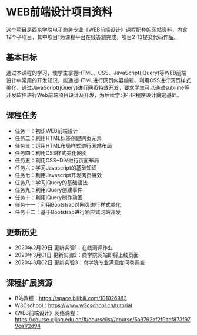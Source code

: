 # WEB前端设计项目资料

这个项目是西京学院电子商务专业《WEB前端设计》课程配套的网站资料，内含12个子项目，其中项目1为课程平台在线答题完成，项目2-12提交代码作品。

## 基本目标

通过本课程的学习，使学生掌握HTML、CSS、JavaScript(jQuery)等WEB前端设计中常用的开发知识，能通过HTML进行网页内容编辑、利用CSS进行网页样式美化、通过JavaScript(jQuery)进行网页特效开发，要求学生可以通过sublime等开发软件进行Web前端项目设计及开发，为后续学习PHP程序设计奠定基础。

## 课程任务

- 任务一：初识WEB前端设计
- 任务二：利用HTML标签创建网页元素
- 任务三：运用HTML布局样式进行网站布局
- 任务四：利用CSS样式美化网页
- 任务五：利用CSS+DIV进行页面布局
- 任务六：学习Javascript的基础知识
- 任务七：利用Javascript开发网页特效
- 任务八：学习jQuery的基础语法
- 任务九：利用jQuery创建事件  
- 任务十：利用jQuery制作动画
- 任务十一：利用Bootstrap对网页进行样式美化
- 任务十二：基于Bootstrap进行响应式网站开发

## 更新历史

- 2020年2月29日 更新实验1：在线测评作业
- 2020年3月01日 更新实验2：商学院网站即将上线页面
- 2020年3月02日 更新实验3：商学院专业满意度问卷调查

## 课程扩展资源

- B站教程：<https://space.bilibili.com/101026983>
- W3Cschool：<https://www.w3cschool.cn/tutorial>
- 《WEB前端设计》网络课程：<https://course.xijing.edu.cn/#/courselist//course/5a9792af2f9acf873f979ca1/2d94>
